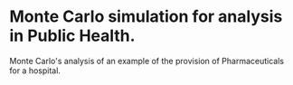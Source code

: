 # Monte Carlo simulation for analysis in Public Health.
 Monte Carlo's analysis of an example of the provision of Pharmaceuticals for a hospital.
